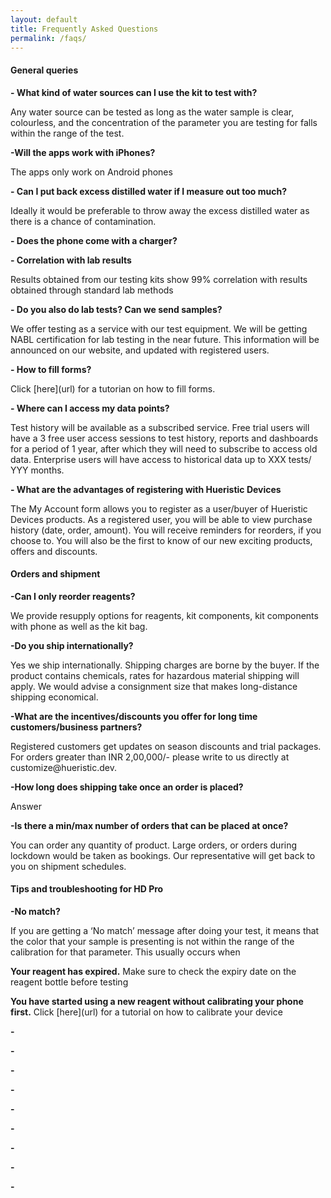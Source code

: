 ```yaml
---
layout: default
title: Frequently Asked Questions
permalink: /faqs/
---
```


#### General queries

<strong>- What kind of water sources can I use the kit to test with?</strong>
<p>Any water source can be tested as long as the water sample is clear, colourless, and the concentration of the parameter you are testing for falls within the range of the test.</p>

<strong>-Will the apps work with iPhones?</strong>
<p>The apps only work on Android phones</p>

<strong>- Can I put back excess  distilled water if I measure out too much?</strong>
<p>Ideally it would be preferable to throw away the excess distilled water as there is a chance of contamination.</p>

<strong>- Does the phone come with a charger?</strong>
<p><answer></p>
  
<strong>- Correlation with lab results</strong>
<p>Results obtained from our testing kits show 99% correlation with results obtained through standard lab methods</p>

<strong>- Do you also do lab tests? Can we send samples?</strong>
<p>We offer testing as a service with our test equipment. We will be getting NABL certification for lab testing in the near future. This information will be announced on our website, and updated with registered users.</p>

<strong>- How to fill forms?</strong>
<p>Click [here](url) for a tutorian on how to fill forms.</p>

<strong>- Where can I access my data points?</strong>
<p>Test history will be available as a subscribed service. Free trial users will have a 3 free user access sessions to test history, reports and dashboards for a period of 1 year, after which they will need to subscribe to access old data. Enterprise users will have access to historical data up to XXX tests/ YYY months.</p>

<strong>- What are the advantages of registering with Hueristic Devices </strong>
<p>The My Account form allows you to register as a user/buyer of Hueristic Devices products. As a registered user, you will be able to view purchase history (date, order, amount). You will receive reminders for reorders, if you choose to. You will also be the first to know of our new exciting products, offers and discounts.</p>


#### Orders and shipment

<strong>-Can I only reorder reagents?</strong>
<p>We provide resupply options for reagents, kit components, kit components with phone as well as the kit bag.</p>


<strong>-Do you ship internationally?</strong>
<p>Yes we ship internationally. Shipping charges are borne by the buyer. If the product contains chemicals, rates for hazardous material shipping will apply. We would advise a consignment size that makes long-distance shipping economical.</p>

<strong>-What are the incentives/discounts you offer for long time customers/business partners?</strong>
<p>Registered customers get updates on season discounts and trial packages. For orders greater than INR 2,00,000/- please write to us directly at customize@hueristic.dev. </p>

<strong>-How long does shipping take once an order is placed?</strong>
<p>Answer</p>

<strong>-Is there a min/max number of orders that can be placed at once?</strong>
<p>You can order any quantity of product. Large orders, or orders during lockdown would be taken as bookings. Our representative will get back to you on shipment schedules.</p>


#### Tips and troubleshooting for HD Pro

<strong>-No match?</strong>
<p>
  If you are getting a ‘No match’ message after doing your test, it means that the color that your sample is presenting is not within the range of the calibration for that parameter. This usually occurs when 
  <p><strong>Your reagent has expired.</strong> Make sure to check the expiry date on the reagent bottle before testing</p>
  <p><strong>You have started using a new reagent without calibrating your phone first.</strong> Click [here](url) for a tutorial on how to calibrate your device</p>
</p>

<strong>-</strong>
<p></p>

<strong>-</strong>
<p></p>

<strong>-</strong>
<p></p>

<strong>-</strong>
<p></p>

<strong>-</strong>
<p></p>

<strong>-</strong>
<p></p>

<strong>-</strong>
<p></p>


<strong>-</strong>
<p></p>


<strong>-</strong>
<p></p>
